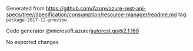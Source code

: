 Generated from https://github.com/Azure/azure-rest-api-specs/tree//specification/consumption/resource-manager/readme.md tag: `package-2017-12-preview`

Code generator @microsoft.azure/autorest.go@2.1.168

No exported changes